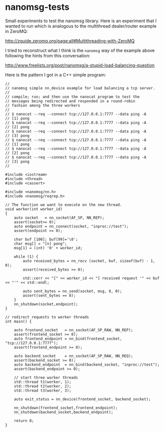 # nanomsg-tests

Small experiments to test the nanomsg library. Here is an experiment
that I wanted to run which is analogous to the multithread dealer/router
example in ZeroMQ:

http://zguide.zeromq.org/page:all#Multithreading-with-ZeroMQ

I tried to reconstruct what I think is the `nanomsg` way of the example
above following the hints from this conversation:

http://www.freelists.org/post/nanomsg/a-stupid-load-balancing-question

Here is the pattern I got in a C++ simple program:

```
//
// nanomsg simple nn_device example for load balancing a tcp server.
//
// compile; run; and then use the nanocat program to test the
// messages being redirected and responded in a round-robin 
// fashion among the three workers
// 
// $ nanocat --req --connect tcp://127.0.0.1:7777 --data ping -A
// [1] pong
// $ nanocat --req --connect tcp://127.0.0.1:7777 --data ping -A
// [2] pong
// $ nanocat --req --connect tcp://127.0.0.1:7777 --data ping -A
// [3] pong
// $ nanocat --req --connect tcp://127.0.0.1:7777 --data ping -A
// [1] pong
// $ nanocat --req --connect tcp://127.0.0.1:7777 --data ping -A
// [2] pong
// $ nanocat --req --connect tcp://127.0.0.1:7777 --data ping -A
// [3] pong
//

#include <iostream>
#include <thread>
#include <cassert>

#include <nanomsg/nn.h>
#include <nanomsg/reqrep.h>

// The function we want to execute on the new thread.
void worker(int worker_id)
{
    auto socket   = nn_socket(AF_SP, NN_REP); 
    assert(socket>= 0);
    auto endpoint = nn_connect(socket, "inproc://test"); 
    assert(endpoint >= 0);

    char buf [100]; buf[99]='\0';
    char msg[] = "[n] pong";
    msg[1] = (int) '0' + worker_id;

    while (1) {
        auto received_bytes = nn_recv (socket, buf, sizeof(buf) - 1, 0);
        assert(received_bytes >= 0);

        std::cerr << "[" << worker_id << "] received request '" << buf << "'" << std::endl; 

        auto sent_bytes = nn_send(socket, msg, 8, 0);
        assert(sent_bytes == 8);
    }
    nn_shutdown(socket,endpoint);
}

// redirect requests to worker threads
int main() {

    auto frontend_socket   = nn_socket(AF_SP_RAW, NN_REP);  
    assert(frontend_socket >= 0);
    auto frontend_endpoint = nn_bind(frontend_socket, "tcp://127.0.0.1:7777"); 
    assert(frontend_endpoint >= 0);

    auto backend_socket    = nn_socket(AF_SP_RAW, NN_REQ);
    assert(backend_socket >= 0);
    auto backend_endpoint  = nn_bind(backend_socket, "inproc://test");
    assert(backend_endpoint >= 0);

    // start three worker threads
    std::thread t1(worker, 1);
    std::thread t2(worker, 2);
    std::thread t3(worker, 3);

    auto exit_status = nn_device(frontend_socket, backend_socket);

    nn_shutdown(frontend_socket,frontend_endpoint);
    nn_shutdown(backend_socket,backend_endpoint);

    return 0;
}

```